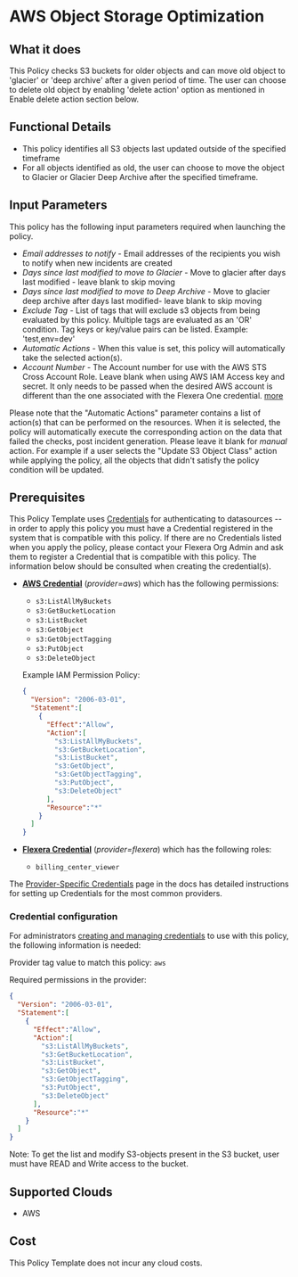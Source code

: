 # AWS Object Storage Optimization

## What it does

This Policy checks S3 buckets for older objects and can move old object to 'glacier' or 'deep archive' after a given period of time. The user can choose to delete old object by enabling 'delete action' option as mentioned in Enable delete action section below.

## Functional Details

- This policy identifies all S3 objects last updated outside of the specified timeframe
- For all objects identified as old, the user can choose to move the object to Glacier or Glacier Deep Archive after the specified timeframe.

## Input Parameters

This policy has the following input parameters required when launching the policy.

- *Email addresses to notify* - Email addresses of the recipients you wish to notify when new incidents are created
- *Days since last modified to move to Glacier* - Move to glacier after days last modified - leave blank to skip moving
- *Days since last modified to move to Deep Archive* - Move to glacier deep archive after days last modified- leave blank to skip moving
- *Exclude Tag* - List of tags that will exclude s3 objects from being evaluated by this policy. Multiple tags are evaluated as an 'OR' condition. Tag keys or key/value pairs can be listed. Example: 'test,env=dev'
- *Automatic Actions* - When this value is set, this policy will automatically take the selected action(s).
- *Account Number* - The Account number for use with the AWS STS Cross Account Role. Leave blank when using AWS IAM Access key and secret. It only needs to be passed when the desired AWS account is different than the one associated with the Flexera One credential. [more](https://docs.flexera.com/flexera/EN/Automation/ProviderCredentials.htm#automationadmin_1982464505_1123608)

Please note that the "Automatic Actions" parameter contains a list of action(s) that can be performed on the resources. When it is selected, the policy will automatically execute the corresponding action on the data that failed the checks, post incident generation. Please leave it blank for *manual* action.
For example if a user selects the "Update S3 Object Class" action while applying the policy, all the objects that didn't satisfy the policy condition will be updated.

## Prerequisites

This Policy Template uses [Credentials](https://docs.flexera.com/flexera/EN/Automation/ManagingCredentialsExternal.htm) for authenticating to datasources -- in order to apply this policy you must have a Credential registered in the system that is compatible with this policy. If there are no Credentials listed when you apply the policy, please contact your Flexera Org Admin and ask them to register a Credential that is compatible with this policy. The information below should be consulted when creating the credential(s).

- [**AWS Credential**](https://docs.flexera.com/flexera/EN/Automation/ProviderCredentials.htm#automationadmin_1982464505_1121575) (*provider=aws*) which has the following permissions:
  - `s3:ListAllMyBuckets`
  - `s3:GetBucketLocation`
  - `s3:ListBucket`
  - `s3:GetObject`
  - `s3:GetObjectTagging`
  - `s3:PutObject`
  - `s3:DeleteObject`

  Example IAM Permission Policy:

  ```json
  {
    "Version": "2006-03-01",
    "Statement":[
      {
        "Effect":"Allow",
        "Action":[
          "s3:ListAllMyBuckets",
          "s3:GetBucketLocation",
          "s3:ListBucket",
          "s3:GetObject",
          "s3:GetObjectTagging",
          "s3:PutObject",
          "s3:DeleteObject"
        ],
        "Resource":"*"
      }
    ]
  }
  ```

- [**Flexera Credential**](https://docs.flexera.com/flexera/EN/Automation/ProviderCredentials.htm) (*provider=flexera*) which has the following roles:
  - `billing_center_viewer`

The [Provider-Specific Credentials](https://docs.flexera.com/flexera/EN/Automation/ProviderCredentials.htm) page in the docs has detailed instructions for setting up Credentials for the most common providers.

### Credential configuration

For administrators [creating and managing credentials](https://docs.flexera.com/flexera/EN/Automation/ManagingCredentialsExternal.htm) to use with this policy, the following information is needed:

Provider tag value to match this policy: `aws`

Required permissions in the provider:

```json
{
  "Version": "2006-03-01",
  "Statement":[
    {
      "Effect":"Allow",
      "Action":[
        "s3:ListAllMyBuckets",
        "s3:GetBucketLocation",
        "s3:ListBucket",
        "s3:GetObject",
        "s3:GetObjectTagging",
        "s3:PutObject",
        "s3:DeleteObject"
      ],
      "Resource":"*"
    }
  ]
}
```

Note: To get the list and modify S3-objects present in the S3 bucket, user must have READ and Write access to the bucket.

## Supported Clouds

- AWS

## Cost

This Policy Template does not incur any cloud costs.
